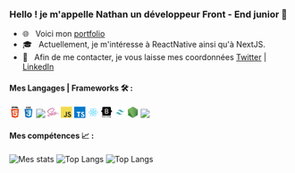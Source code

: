 ### Hello ! je m'appelle Nathan un développeur Front - End junior 👋 

- 🌐 &nbsp; Voici mon [portfolio](https://nathan-pinard.com/)
- 🎓 &nbsp; Actuellement, je m'intéresse à ReactNative ainsi qu'à NextJS.
- 📩 &nbsp; Afin de me contacter, je vous laisse mes coordonnées [Twitter](https://twitter.com/Kawwws_) | [LinkedIn](https://www.linkedin.com/in/nathan-pinard-5627651b8/)

#### Mes Langages  | Frameworks 🛠 :

<code><img height="20" src="https://raw.githubusercontent.com/github/explore/80688e429a7d4ef2fca1e82350fe8e3517d3494d/topics/html/html.png"></code>
<code><img height="20" src="https://raw.githubusercontent.com/github/explore/80688e429a7d4ef2fca1e82350fe8e3517d3494d/topics/css/css.png"></code>
<code><img height="20" src="https://www.vectorlogo.zone/logos/git-scm/git-scm-icon.svg"></code>
<code><img height="20" src="https://raw.githubusercontent.com/github/explore/80688e429a7d4ef2fca1e82350fe8e3517d3494d/topics/sass/sass.png"></code>
<code><img height="20" src="https://raw.githubusercontent.com/github/explore/80688e429a7d4ef2fca1e82350fe8e3517d3494d/topics/javascript/javascript.png"></code>
<code><img height="20" src="https://raw.githubusercontent.com/github/explore/80688e429a7d4ef2fca1e82350fe8e3517d3494d/topics/typescript/typescript.png"></code>
<code><img height="20" src="https://raw.githubusercontent.com/github/explore/80688e429a7d4ef2fca1e82350fe8e3517d3494d/topics/react/react.png"></code>
<code><img height="20" src="https://raw.githubusercontent.com/devicons/devicon/master/icons/bootstrap/bootstrap-plain-wordmark.svg"></code>
<code><img height="20" src="https://raw.githubusercontent.com/github/explore/80688e429a7d4ef2fca1e82350fe8e3517d3494d/topics/tailwind/tailwind.png"></code>
<code><img height="20" src="https://raw.githubusercontent.com/github/explore/80688e429a7d4ef2fca1e82350fe8e3517d3494d/topics/nodejs/nodejs.png"></code>
<code><img height="20" src="https://cdn.worldvectorlogo.com/logos/nextjs-2.svg"></code>








#### Mes compétences 📈 :



![Mes stats](https://github-readme-stats.vercel.app/api?username=YOUGBOY95&show_icons=true&theme=dracula) 
![Top Langs](https://github-readme-stats.vercel.app/api/top-langs/?username=anuraghazra&layout=donut)
![Top Langs](https://github-readme-stats.vercel.app/api/top-langs/?username=YOUGBOY95&layout=compact&theme=dracula)







